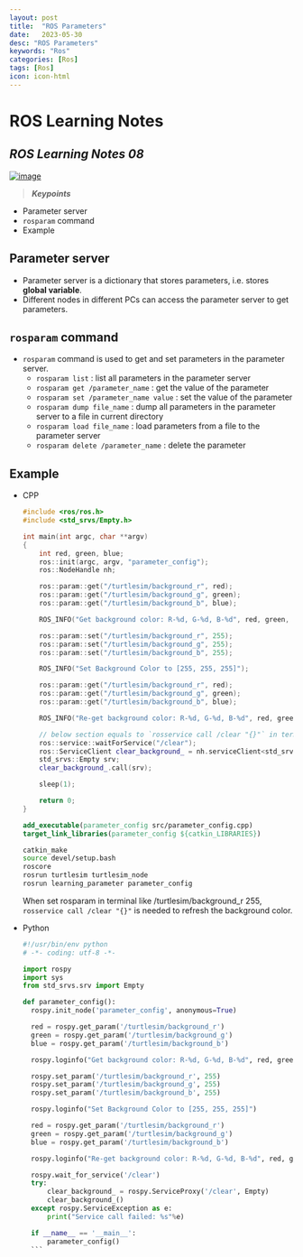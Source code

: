 ```yaml
---
layout: post
title:  "ROS Parameters"
date:   2023-05-30
desc: "ROS Parameters"
keywords: "Ros"
categories: [Ros]
tags: [Ros]
icon: icon-html
---
```



# ROS Learning Notes 
## _ROS Learning Notes 08_

[![image](https://static.wixstatic.com/media/3d5aae_1d1644f45a584ba7ac275771a4e00981~mv2.png/v1/fill/w_347,h_181,al_c,q_85,usm_0.66_1.00_0.01,enc_auto/ros_feat.png)](https://www.bilibili.com/video/BV1zt411G7Vn?p=12&vd_source=d8d0bffc8e5266c19ad61d5b6c71609e)

> **_Keypoints_**
- Parameter server
- `rosparam` command
- Example

## Parameter server
- Parameter server is a dictionary that stores parameters, i.e. stores **global variable**.
- Different nodes in different PCs can access the parameter server to get parameters.

## `rosparam` command
- `rosparam` command is used to get and set parameters in the parameter server.
  - `rosparam list` : list all parameters in the parameter server
  - `rosparam get /parameter_name` : get the value of the parameter
  - `rosparam set /parameter_name value` : set the value of the parameter
  - `rosparam dump file_name` : dump all parameters in the parameter server to a file in current directory
  - `rosparam load file_name` : load parameters from a file to the parameter server
  - `rosparam delete /parameter_name` : delete the parameter

## Example
- CPP
    ```cpp
    #include <ros/ros.h>
    #include <std_srvs/Empty.h>

    int main(int argc, char **argv)
    {
        int red, green, blue;
        ros::init(argc, argv, "parameter_config");
        ros::NodeHandle nh;

        ros::param::get("/turtlesim/background_r", red);
        ros::param::get("/turtlesim/background_g", green);
        ros::param::get("/turtlesim/background_b", blue);

        ROS_INFO("Get background color: R-%d, G-%d, B-%d", red, green, blue);

        ros::param::set("/turtlesim/background_r", 255);
        ros::param::set("/turtlesim/background_g", 255);
        ros::param::set("/turtlesim/background_b", 255);

        ROS_INFO("Set Background Color to [255, 255, 255]");

        ros::param::get("/turtlesim/background_r", red);
        ros::param::get("/turtlesim/background_g", green);
        ros::param::get("/turtlesim/background_b", blue);

        ROS_INFO("Re-get background color: R-%d, G-%d, B-%d", red, green, blue);

        // below section equals to `rosservice call /clear "{}"` in terminal
        ros::service::waitForService("/clear");
        ros::ServiceClient clear_background_ = nh.serviceClient<std_srvs::Empty>("/clear");
        std_srvs::Empty srv;
        clear_background_.call(srv);

        sleep(1);

        return 0;
    }
    ```

    ```cmake
    add_executable(parameter_config src/parameter_config.cpp)
    target_link_libraries(parameter_config ${catkin_LIBRARIES})
    ```

    ```bash
    catkin_make
    source devel/setup.bash
    roscore
    rosrun turtlesim turtlesim_node
    rosrun learning_parameter parameter_config
    ```
    When set rosparam in terminal like /turtlesim/background_r 255, `rosservice call /clear "{}"` is needed to refresh the background color.

- Python
    ```python
    #!/usr/bin/env python
    # -*- coding: utf-8 -*-

    import rospy
    import sys
    from std_srvs.srv import Empty

    def parameter_config():
      rospy.init_node('parameter_config', anonymous=True)

      red = rospy.get_param('/turtlesim/background_r')
      green = rospy.get_param('/turtlesim/background_g')
      blue = rospy.get_param('/turtlesim/background_b')

      rospy.loginfo("Get background color: R-%d, G-%d, B-%d", red, green, blue)

      rospy.set_param('/turtlesim/background_r', 255)
      rospy.set_param('/turtlesim/background_g', 255)
      rospy.set_param('/turtlesim/background_b', 255)

      rospy.loginfo("Set Background Color to [255, 255, 255]")

      red = rospy.get_param('/turtlesim/background_r')
      green = rospy.get_param('/turtlesim/background_g')
      blue = rospy.get_param('/turtlesim/background_b')

      rospy.loginfo("Re-get background color: R-%d, G-%d, B-%d", red, green, blue)

      rospy.wait_for_service('/clear')
      try:
          clear_background_ = rospy.ServiceProxy('/clear', Empty)
          clear_background_()
      except rospy.ServiceException as e:
          print("Service call failed: %s"%e)

      if __name__ == '__main__':
          parameter_config()
      ```